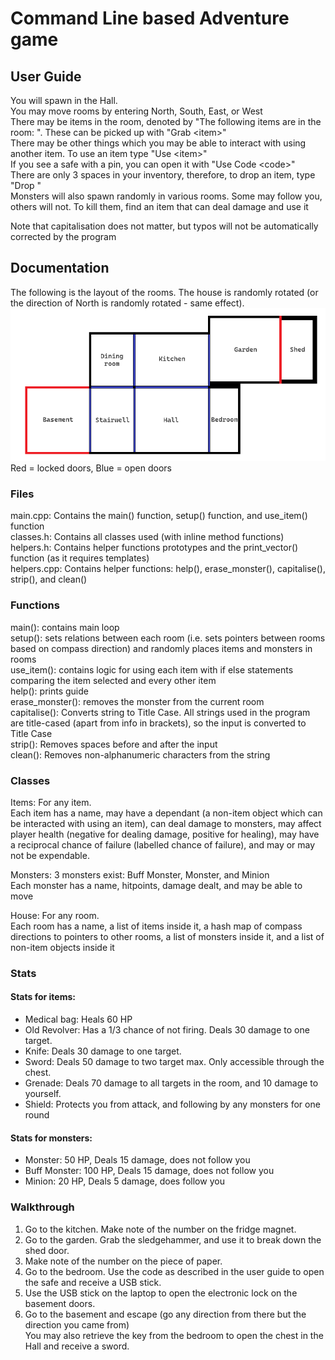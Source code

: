 # Command Line based Adventure game

## User Guide

You will spawn in the Hall.<br>
You may move rooms by entering North, South, East, or West<br>
There may be items in the room, denoted by "The following items are in the room: ". These can be picked up with "Grab \<item>"<br>
There may be other things which you may be able to interact with using another item. To use an item type "Use \<item>"<br>
If you see a safe with a pin, you can open it with "Use Code \<code>"<br>
There are only 3 spaces in your inventory, therefore, to drop an item, type "Drop <item>"<br>
Monsters will also spawn randomly in various rooms. Some may follow you, others will not. To kill them, find an item that can deal damage and use it<br>

Note that capitalisation does not matter, but typos will not be automatically corrected by the program<br>

## Documentation

The following is the layout of the rooms. The house is randomly rotated (or the direction of North is randomly rotated - same effect).<br>
![Room layout](Room-layout.png)<br>
Red = locked doors, Blue = open doors<br>

### Files

main.cpp: Contains the main() function, setup() function, and use_item() function<br>
classes.h: Contains all classes used (with inline method functions)<br>
helpers.h: Contains helper functions prototypes and the print_vector() function (as it requires templates)<br>
helpers.cpp: Contains helper functions: help(), erase_monster(), capitalise(), strip(), and clean()<br>

### Functions

main(): contains main loop<br>
setup(): sets relations between each room (i.e. sets pointers between rooms based on compass direction) and randomly places items and monsters in rooms<br>
use_item(): contains logic for using each item with if else statements comparing the item selected and every other item<br>
help(): prints guide<br>
erase_monster(): removes the monster from the current room<br>
capitalise(): Converts string to Title Case. All strings used in the program are title-cased (apart from info in brackets), so the input is converted to Title Case<br>
strip(): Removes spaces before and after the input<br>
clean(): Removes non-alphanumeric characters from the string<br>

### Classes
Items: For any item. <br>
Each item has a name, may have a dependant (a non-item object which can be interacted with using an item), can deal damage to monsters, may affect player health (negative for dealing damage, positive for healing), may have a reciprocal chance of failure (labelled chance of failure), and may or may not be expendable.<br>

Monsters: 3 monsters exist: Buff Monster, Monster, and Minion<br>
Each monster has a name, hitpoints, damage dealt, and may be able to move<br>

House: For any room.<br>
Each room has a name, a list of items inside it, a hash map of compass directions to pointers to other rooms, a list of monsters inside it, and a list of non-item objects inside it<br>

### Stats

#### Stats for items:

- Medical bag: Heals 60 HP
- Old Revolver: Has a 1/3 chance of not firing. Deals 30 damage to one target.
- Knife: Deals 30 damage to one target. 
- Sword: Deals 50 damage to two target max. Only accessible through the chest.
- Grenade: Deals 70 damage to all targets in the room, and 10 damage to yourself.
- Shield: Protects you from attack, and following by any monsters for one round<br>

#### Stats for monsters:

- Monster: 50 HP, Deals 15 damage, does not follow you
- Buff Monster: 100 HP, Deals 15 damage, does not follow you
- Minion: 20 HP, Deals 5 damage, does follow you

### Walkthrough

1. Go to the kitchen. Make note of the number on the fridge magnet.
2. Go to the garden. Grab the sledgehammer, and use it to break down the shed door.
3. Make note of the number on the piece of paper.
4. Go to the bedroom. Use the code as described in the user guide to open the safe and receive a USB stick.
5. Use the USB stick on the laptop to open the electronic lock on the basement doors.
6. Go to the basement and escape (go any direction from there but the direction you came from) <br>
You may also retrieve the key from the bedroom to open the chest in the Hall and receive a sword.
